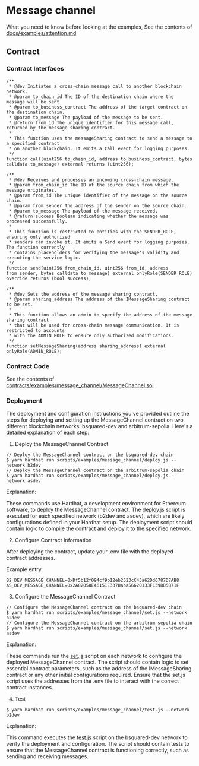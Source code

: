 # Message channel

What you need to know before looking at the examples, See the contents
of [docs/examples/attention.md](./docs/examples/attention.md)

## Contract

### Contract Interfaces

```
/**
 * @dev Initiates a cross-chain message call to another blockchain network.
 * @param to_chain_id The ID of the destination chain where the message will be sent.
 * @param to_business_contract The address of the target contract on the destination chain.
 * @param to_message The payload of the message to be sent.
 * @return from_id The unique identifier for this message call, returned by the message sharing contract.
 *
 * This function uses the messageSharing contract to send a message to a specified contract
 * on another blockchain. It emits a Call event for logging purposes.
 */
function call(uint256 to_chain_id, address to_business_contract, bytes calldata to_message) external returns (uint256);

/**
 * @dev Receives and processes an incoming cross-chain message.
 * @param from_chain_id The ID of the source chain from which the message originates.
 * @param from_id The unique identifier of the message on the source chain.
 * @param from_sender The address of the sender on the source chain.
 * @param to_message The payload of the message received.
 * @return success Boolean indicating whether the message was processed successfully.
 *
 * This function is restricted to entities with the SENDER_ROLE, ensuring only authorized
 * senders can invoke it. It emits a Send event for logging purposes. The function currently
 * contains placeholders for verifying the message's validity and executing the service logic.
 */
function send(uint256 from_chain_id, uint256 from_id, address from_sender, bytes calldata to_message) external onlyRole(SENDER_ROLE) override returns (bool success);

/**
 * @dev Sets the address of the message sharing contract.
 * @param sharing_address The address of the IMessageSharing contract to be set.
 *
 * This function allows an admin to specify the address of the message sharing contract
 * that will be used for cross-chain message communication. It is restricted to accounts
 * with the ADMIN_ROLE to ensure only authorized modifications.
 */
function setMessageSharing(address sharing_address) external onlyRole(ADMIN_ROLE);
```

### Contract Code

See the contents
of [contracts/examples/message_channel/MessageChannel.sol](../../../contracts/contracts/examples/message_channel/MessageChannel.sol)

### Deployment

The deployment and configuration instructions you've provided outline the steps for deploying and setting up the
MessageChannel contract on two different blockchain networks: bsquared-dev and arbitrum-sepolia. Here's a detailed
explanation of each step:

1. Deploy the MessageChannel Contract

```
// Deploy the MessageChannel contract on the bsquared-dev chain
$ yarn hardhat run scripts/examples/message_channel/deploy.js --network b2dev
// Deploy the MessageChannel contract on the arbitrum-sepolia chain
$ yarn hardhat run scripts/examples/message_channel/deploy.js --network asdev
```

Explanation:

These commands use Hardhat, a development environment for Ethereum software, to deploy the MessageChannel contract.
The [deploy.js](../../../contracts/scripts/examples/message_channel/deploy.js) script is executed for each specified
network (b2dev and asdev), which are likely configurations defined in your Hardhat setup.
The deployment script should contain logic to compile the contract and deploy it to the specified network.

2. Configure Contract Information

After deploying the contract, update your .env file with the deployed contract addresses.

Example entry:

```
B2_DEV_MESSAGE_CHANNEL=0xDf5b12f094cf9b12eb2523cC43a62Dd6787D7AB8
AS_DEV_MESSAGE_CHANNEL=0x2A82058E46151E337Baba56620133FC39BD5B71F
```

3. Configure the MessageChannel Contract

```
// Configure the MessageChannel contract on the bsquared-dev chain
$ yarn hardhat run scripts/examples/message_channel/set.js --network b2dev
// Configure the MessageChannel contract on the arbitrum-sepolia chain
$ yarn hardhat run scripts/examples/message_channel/set.js --network asdev
```

Explanation:

These commands run the [set.js](../../../contracts/scripts/examples/message_channel/set.js) script on each network to
configure the deployed MessageChannel contract.
The script should contain logic to set essential contract parameters, such as the address of the IMessageSharing
contract or any other initial configurations required.
Ensure that the set.js script uses the addresses from the .env file to interact with the correct contract instances.

4. Test

```
$ yarn hardhat run scripts/examples/message_channel/test.js --network b2dev
```

Explanation:

This command executes the [test.js](../../../contracts/scripts/examples/message_channel/test.js) script on the
bsquared-dev network to verify the deployment and configuration.
The script should contain tests to ensure that the MessageChannel contract is functioning correctly, such as sending and
receiving messages.